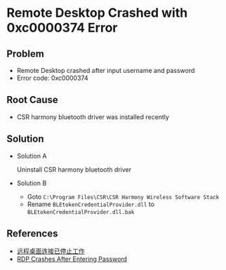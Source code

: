# Remote Desktop Crashed with 0xc0000374 Error

## Problem
* Remote Desktop crashed after input username and password
* Error code: 0xc0000374

## Root Cause
* CSR harmony bluetooth driver was installed recently

## Solution
* Solution A

  Uninstall CSR harmony bluetooth driver

* Solution B
  * Goto `C:\Program Files\CSR\CSR Harmony Wireless Software Stack`
  * Rename `BLEtokenCredentialProvider.dll` to `BLEtokenCredentialProvider.dll.bak`

## References
* [远程桌面连接已停止工作](https://bbs.51cto.com/thread-1122311-1.html)
* [RDP Crashes After Entering Password](https://serverfault.com/questions/758919/rdp-crashes-after-entering-password)
